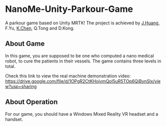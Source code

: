 # NanoMe-Unity-Parkour-Game

A parkour game based on Unity MRTK! The project is achieved by [J.Huang](https://github.com/XSiling), F.Yu, [K.Chen](https://github.com/ship2wreck), Q.Tong and D.Kong.

## About Game

In this game, you are supposed to be one who computed a nano medical robot, to cure the patients in their vessels. The game contains three levels in total.

Check this link to view the real machine demonstration video: https://drive.google.com/file/d/1OPgR2CtKHojvmQol5uR5TOp6QjBynSlx/view?usp=sharing

## About Operation

For our game, you should have a Windows Mixed Reality VR headset and a handset.
